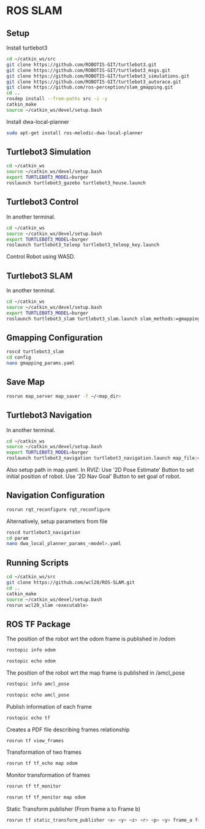 # ROS SLAM

## Setup
Install turtlebot3
```bash
cd ~/catkin_ws/src
git clone https://github.com/ROBOTIS-GIT/turtlebot3.git
git clone https://github.com/ROBOTIS-GIT/turtlebot3_msgs.git
git clone https://github.com/ROBOTIS-GIT/turtlebot3_simulations.git
git clone https://github.com/ROBOTIS-GIT/turtlebot3_autorace.git
git clone https://github.com/ros-perception/slam_gmapping.git
cd ..
rosdep install --from-paths src -i -y
catkin_make
source ~/catkin_ws/devel/setup.bash
```
Install dwa-local-planner
```bash
sudo apt-get install ros-melodic-dwa-local-planner
```

## Turtlebot3 Simulation
```bash
cd ~/catkin_ws
source ~/catkin_ws/devel/setup.bash
export TURTLEBOT3_MODEL=burger
roslaunch turtlebot3_gazebo turtlebot3_house.launch
```

## Turtlebot3 Control
In another terminal.
```bash
cd ~/catkin_ws
source ~/catkin_ws/devel/setup.bash
export TURTLEBOT3_MODEL=burger
roslaunch turtlebot3_teleop turtlebot3_teleop_key.launch
```
Control Robot using WASD.

## Turtlebot3 SLAM
In another terminal.
```bash
cd ~/catkin_ws
source ~/catkin_ws/devel/setup.bash
export TURTLEBOT3_MODEL=burger
roslaunch turtlebot3_slam turtlebot3_slam.launch slam_methods:=gmapping
```

## Gmapping Configuration
```bash
roscd turtlebot3_slam
cd config
nano gmapping_params.yaml
```

## Save Map
```bash
rosrun map_server map_saver -f ~/<map_dir>
```

## Turtlebot3 Navigation
In another terminal.
```bash
cd ~/catkin_ws
source ~/catkin_ws/devel/setup.bash
export TURTLEBOT3_MODEL=burger
roslaunch turtlebot3_navigation turtlebot3_navigation.launch map_file:=<path_to_map.yaml>
```
Also setup path in map.yaml.
In RVIZ:
Use '2D Pose Estimate' Button to set initial position of robot.
Use '2D Nav Goal' Button to set goal of robot.

## Navigation Configuration
```bash
rosrun rqt_reconfigure rqt_reconfigure
```
Alternatively, setup parameters from file
```bash
roscd turtlebot3_navigation
cd param
nano dwa_local_planner_params_<model>.yaml
```

## Running Scripts
```bash
cd ~/catkin_ws/src
git clone https://github.com/wcl20/ROS-SLAM.git
cd ..
catkin_make
source ~/catkin_ws/devel/setup.bash
rosrun wcl20_slam <executable>
```

## ROS TF Package
The position of the robot wrt the odom frame is published in /odom
```bash
rostopic info odom
```
```bash
rostopic echo odom
```

The position of the robot wrt the map frame is published in /amcl_pose
```bash
rostopic info amcl_pose
```
```bash
rostopic echo amcl_pose
```

Publish information of each frame
```bash
rostopic echo tf
```

Creates a PDF file describing frames relationship
```bash
rosrun tf view_frames
```

Transformation of two frames
```bash
rosrun tf tf_echo map odom
```

Monitor transformation of frames
```bash
rosrun tf tf_monitor
```
```bash
rosrun tf tf_monitor map odom
```

Static Transform publisher (From frame a to Frame b)
```bash
rosrun tf static_transform_publisher <x> <y> <z> <r> <p> <y> frame_a frame_b 10
```
